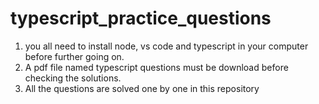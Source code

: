 # typescript_practice_questions
1. you all need to install node, vs code and typescript in your computer before further going on.
2.  A pdf file named typescript questions must be download before checking the solutions.
3.  All the questions are solved one by one in this repository
